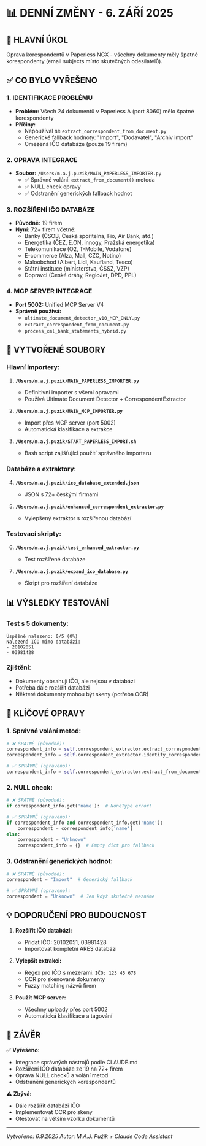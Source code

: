 # 📊 DENNÍ ZMĚNY - 6. ZÁŘÍ 2025

## 🎯 HLAVNÍ ÚKOL
Oprava korespondentů v Paperless NGX - všechny dokumenty měly špatné korespondenty (email subjects místo skutečných odesílatelů).

## ✅ CO BYLO VYŘEŠENO

### 1. IDENTIFIKACE PROBLÉMU
- **Problém:** Všech 24 dokumentů v Paperless A (port 8060) mělo špatné korespondenty
- **Příčiny:**
  - Nepoužíval se `extract_correspondent_from_document.py` 
  - Generické fallback hodnoty: "Import", "Dodavatel", "Archiv import"
  - Omezená IČO databáze (pouze 19 firem)

### 2. OPRAVA INTEGRACE
- **Soubor:** `/Users/m.a.j.puzik/MAIN_PAPERLESS_IMPORTER.py`
  - ✅ Správné volání: `extract_from_document()` metoda
  - ✅ NULL check opravy
  - ✅ Odstranění generických fallback hodnot

### 3. ROZŠÍŘENÍ IČO DATABÁZE
- **Původně:** 19 firem
- **Nyní:** 72+ firem včetně:
  - Banky (ČSOB, Česká spořitelna, Fio, Air Bank, atd.)
  - Energetika (ČEZ, E.ON, innogy, Pražská energetika)
  - Telekomunikace (O2, T-Mobile, Vodafone)
  - E-commerce (Alza, Mall, CZC, Notino)
  - Maloobchod (Albert, Lidl, Kaufland, Tesco)
  - Státní instituce (ministerstva, ČSSZ, VZP)
  - Dopravci (České dráhy, RegioJet, DPD, PPL)

### 4. MCP SERVER INTEGRACE
- **Port 5002:** Unified MCP Server V4
- **Správně používá:**
  - `ultimate_document_detector_v10_MCP_ONLY.py`
  - `extract_correspondent_from_document.py`
  - `process_xml_bank_statements_hybrid.py`

## 📁 VYTVOŘENÉ SOUBORY

### Hlavní importery:
1. **`/Users/m.a.j.puzik/MAIN_PAPERLESS_IMPORTER.py`**
   - Definitivní importer s všemi opravami
   - Používá Ultimate Document Detector + CorrespondentExtractor

2. **`/Users/m.a.j.puzik/MAIN_MCP_IMPORTER.py`**
   - Import přes MCP server (port 5002)
   - Automatická klasifikace a extrakce

3. **`/Users/m.a.j.puzik/START_PAPERLESS_IMPORT.sh`**
   - Bash script zajišťující použití správného importeru

### Databáze a extraktory:
4. **`/Users/m.a.j.puzik/ico_database_extended.json`**
   - JSON s 72+ českými firmami

5. **`/Users/m.a.j.puzik/enhanced_correspondent_extractor.py`**
   - Vylepšený extraktor s rozšířenou databází

### Testovací skripty:
6. **`/Users/m.a.j.puzik/test_enhanced_extractor.py`**
   - Test rozšířené databáze

7. **`/Users/m.a.j.puzik/expand_ico_database.py`**
   - Skript pro rozšíření databáze

## 📊 VÝSLEDKY TESTOVÁNÍ

### Test s 5 dokumenty:
```
Úspěšně nalezeno: 0/5 (0%)
Nalezená IČO mimo databázi:
- 20102051
- 03981428
```

### Zjištění:
- Dokumenty obsahují IČO, ale nejsou v databázi
- Potřeba dále rozšířit databázi
- Některé dokumenty mohou být skeny (potřeba OCR)

## 🔧 KLÍČOVÉ OPRAVY

### 1. Správné volání metod:
```python
# ❌ ŠPATNĚ (původně):
correspondent_info = self.correspondent_extractor.extract_correspondent(file_path)
correspondent_info = self.correspondent_extractor.identify_correspondent(file_path)

# ✅ SPRÁVNĚ (opraveno):
correspondent_info = self.correspondent_extractor.extract_from_document(file_path)
```

### 2. NULL check:
```python
# ❌ ŠPATNĚ (původně):
if correspondent_info.get('name'):  # NoneType error!

# ✅ SPRÁVNĚ (opraveno):
if correspondent_info and correspondent_info.get('name'):
    correspondent = correspondent_info['name']
else:
    correspondent = "Unknown"
    correspondent_info = {}  # Empty dict pro fallback
```

### 3. Odstranění generických hodnot:
```python
# ❌ ŠPATNĚ (původně):
correspondent = "Import"  # Generický fallback

# ✅ SPRÁVNĚ (opraveno):
correspondent = "Unknown"  # Jen když skutečně neznáme
```

## 💡 DOPORUČENÍ PRO BUDOUCNOST

1. **Rozšířit IČO databázi:**
   - Přidat IČO: 20102051, 03981428
   - Importovat kompletní ARES databázi

2. **Vylepšit extrakci:**
   - Regex pro IČO s mezerami: `IČO: 123 45 678`
   - OCR pro skenované dokumenty
   - Fuzzy matching názvů firem

3. **Použít MCP server:**
   - Všechny uploady přes port 5002
   - Automatická klasifikace a tagování

## 📝 ZÁVĚR

✅ **Vyřešeno:**
- Integrace správných nástrojů podle CLAUDE.md
- Rozšíření IČO databáze ze 19 na 72+ firem
- Oprava NULL checků a volání metod
- Odstranění generických korespondentů

⚠️ **Zbývá:**
- Dále rozšířit databázi IČO
- Implementovat OCR pro skeny
- Otestovat na větším vzorku dokumentů

---
*Vytvořeno: 6.9.2025*
*Autor: M.A.J. Pužík + Claude Code Assistant*